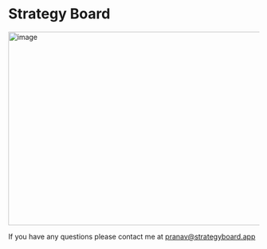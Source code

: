 # Strategy Board

<img width="690" height="388" alt="image" src="https://github.com/user-attachments/assets/bb049aef-19a5-44c0-8b29-64799408ee6a" />

If you have any questions please contact me at pranav@strategyboard.app

